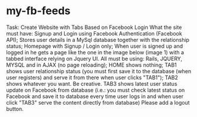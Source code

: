 my-fb-feeds
===========

Task: Create Website with Tabs Based on Facebook Login  What the site must have: Signup and Login using Facebook Authentication (Facebook API); Stores user details in a MySql database together with the relationship status; Homepage with Signup / Login only; When user is signed up and logged in he gets a page like the one in the image below (image 1) with a tabbed interface relying on Jquery UI.  All must be using: Rails, JQUERY, MYSQL and in AJAX (no page reloading); HOME shows nothing; TAB1 shows user relationship status (you must first save it to the database (when user registers) and serve it from there when user clicks "TAB1"); TAB2 shows whatever you want. Be creative.  TAB3 shows latest user status update on Facebook from database (i.e.: you must check latest status on Facebook and save it to database every time user logs in and when user click "TAB3" serve the content directly from database) Please add a logout button.